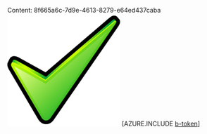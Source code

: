 Content: 8f665a6c-7d9e-4613-8279-e64ed437caba![image](504b1356-cecb-4c37-8738-ce80b80e7d5b.png)
[AZURE.INCLUDE [b-token](4818f8a1-c001-4bd2-9a42-19dbd28f7f2d.md)]

